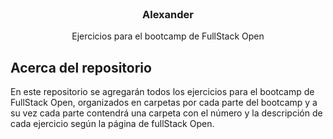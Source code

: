 <br />
<div id="encabezado" align="center">
  <h3 align="center">Alexander</h3>

  <p align="center">
    Ejercicios para el bootcamp de FullStack Open
  </p>
</div>

## Acerca del repositorio

En este repositorio se agregarán todos los ejercicios para el bootcamp de FullStack Open, organizados en carpetas por cada parte del bootcamp y a su vez cada parte contendrá una carpeta con el número y la descripción de cada ejercicio según la página de fullStack Open.